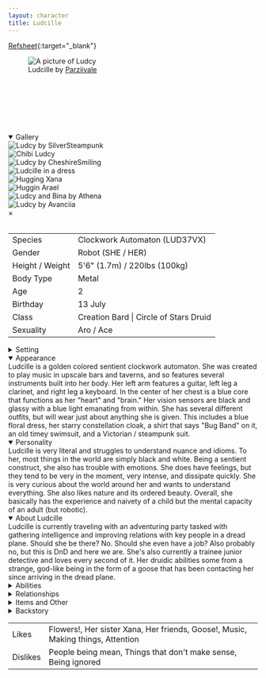 ```yaml
---
layout: character
title: Ludcille
---
```


[Refsheet](https://refsheet.net/youhoo1234/ludcy){:target="\_blank"}

<div class="gallery">

<figure>
<img src="../images/aro ludcy.png" alt="A picture of Ludcy" title="Ludcy by Parziivale">
<figcaption style="margin-bottom: 8.5em">Ludcille by <a  href="https://linktr.ee/parziivale" target="\_blank">Parziivale</a></figcaption>
</figure>

<details open><summary>Gallery</summary>
 <!-- The grid: four columns -->
<div class="row">
  <div class="column">
    <img src="../images/charasheet-hannah-final-lq.jpg" alt="Ludcy by SilverSteampunk" onclick="myFunction(this);">
  </div>
  <div class="column">
    <img src="../images/chibicille.png" alt="Chibi Ludcy" onclick="myFunction(this);">
  </div>
  <div class="column">
    <img src="../images/potluck_2022_ludcille.png" alt="Ludcy by CheshireSmiling" onclick="myFunction(this);">
  </div>
  <div class="column">
    <img src="../images/ludcille.jpg" alt="Ludcille in a dress" onclick="myFunction(this);">
  </div>
  <div class="column">
    <img src="../images/xana_ludcy_hug_remastered.jpg" alt="Hugging Xana" onclick="myFunction(this);">
  </div>
  <div class="column">
    <img src="../images/ludcy_hugs_arael_remastered.jpg" alt="Huggin Arael" onclick="myFunction(this);">
  </div>
  <div class="column">
    <img src="../images/image0.jpg" alt="Ludcy and Bina by Athena" onclick="myFunction(this);">
  </div>
  <div class="column">
    <img src="../images/Ludcille_flat_color_watermarked.jpg" alt="Ludcy by Avanciia" onclick="myFunction(this);">
  </div>

</div>

<!-- The expanding image container -->
<div class="container">
  <!-- Close the image -->
  <span onclick="this.parentElement.style.display='none'" class="closebtn">&times;</span>

  <!-- Expanded image -->
  <img id="expandedImg" style="width:100%">

  <!-- Image text -->
  <div id="imgtext"></div>
</div> 
<br>
</details>
</div>

<table class="character-table">
    <tr>
        <td>Species</td>
        <td>Clockwork Automaton (LUD37VX)</td>
    </tr>
    <tr>
        <td>Gender</td>
        <td>Robot (SHE / HER)</td>
    </tr>
    <tr>
        <td>Height / Weight</td>
        <td>5'6" (1.7m) / 220lbs (100kg)</td>
    </tr>
    <tr>
        <td>Body Type</td>
        <td>Metal</td>
    </tr>
    <tr>
        <td>Age</td>
        <td>2</td>
    </tr>
    <tr>
        <td>Birthday</td>
        <td>13 July</td>
    </tr>
    <tr>
        <td>Class</td>
        <td>Creation Bard | Circle of Stars Druid</td>
    </tr>
    <tr>
        <td>Sexuality</td>
        <td>Aro / Ace</td>
    </tr>
</table>

<div class="character-bottom">

<details><summary>Setting</summary>
I play Ludcille a slightly homebrewed Forgotten Realms setting (basically, little bit of steampunk has been added since it's "in the future" of the current 5e timeline, plenty of VR's guide / dread plane shenanigans, and ignoring any problematic WoTC weirdness).
</details>

<details open><summary>Appearance</summary>
Ludcille is a golden colored sentient clockwork automaton. She was created to play music in upscale bars and taverns, and so features several instruments built into her body. Her left arm features a guitar, left leg a clarinet, and right leg a keyboard. In the center of her chest is a blue core that functions as her "heart" and "brain." Her vision sensors are black and glassy with a blue light emanating from within. She has several different outfits, but will wear just about anything she is given. This includes a blue floral dress, her starry constellation cloak, a shirt that says "Bug Band" on it, an old timey swimsuit, and a Victorian / steampunk suit. 
</details>

<details open><summary>Personality</summary>
Ludcille is very literal and struggles to understand nuance and idioms. To her, most things in the world are simply black and white. Being a sentient construct, she also has trouble with emotions. She does have feelings, but they tend to be very in the moment, very intense, and dissipate quickly. She is very curious about the world around her and wants to understand everything. She also likes nature and its ordered beauty. Overall, she basically has the experience and naivety of a child but the mental capacity of an adult (but robotic).
</details>

<details open><summary>About Ludcille</summary>
Ludcille is currently traveling with an adventuring party tasked with gathering intelligence and improving relations with key people in a dread plane. Should she be there? No. Should she even have a job? Also probably no, but this is DnD and here we are. She's also currently a trainee junior detective and loves every second of it. Her druidic abilities some from a strange, god-like being in the form of a goose that has been contacting her since arriving in the dread plane.


<details><summary>Abilities</summary>
<b>Strength:</b> Very Low || <b>Dexterity:</b> Average  || <b>Constitution:</b> Very High || <b>Intelligence:</b> High || <b>Wisdom:</b> Very High || <b>Charisma:</b> Average
    <ul>
        <li>She is very perceptive and insightful, though due to her inexperience she sometimes struggles to interpret what she notices about people.</li>
        <li>She can play many instruments, including a contrabass saxophone and accordion.</li>
        <li>She dislikes fighting but when necessary uses chakrams, claws, or spells.</li>
    </ul>
</details>

<details><summary>Relationships</summary>
    <ul>
        <li><b>Family:</b> technically, she has no family. However, she stayed with a family of tortles for a time when she was first gaining sentience. She also considers her changeling friend Xana to be her sister.</li>
        <li><b>Friends:</b> Ludcille will consider anyone who is vaguely nice to her a friend. Her "friends" do not always agree. Really, she is closest with those in the party, especially the lawyer in the party Arael that has taken to teaching her.</li>
    </ul>
</details>

<details><summary>Items and Other</summary>
    <ul>
        <li><b>Regalia of the Dark Lady:</b> her magical constellation cloak that was gifted to her by a follower of Eilistraee. She also modified it with another magic item so now it can let her enter the ethereal or teleport an ally away from danger.</li>
        <li><b>Whistle of the Wild:</b> a whistle that lets her cast animal friendship</li>
        <li><b>Bug Band shirt:</b> this isn't magical, she just likes it. From a bug rock concert by a group of Thri-Kreen.</li>
        <li><b>Cindered Heart:</b> a magical necklace made for her that contains the spirit of a powder monkey.</li>
        <li><b>Scissors of Shadow Snipping:</b> giant scissors that can detach a shadow from someone. She's now friends with her own shadow.</li>
    </ul>
</details>

<details><summary>Backstory</summary>
Ludcille used to reside in an upscale tavern called the Lavender Longue. Over time, she slowly started to gain sentience. Her owner was oblivious to this, and his mistreatment of her came to a head when he threatened to have her core reset. He attempted to restrain her in the tavern's backroom until he could contact the company that created her for maintenance, but in a panic Ludcille resisted and escaped. In the process she was injured and her owner died, but this barely registered to her. She was found by another construct and investigator Quintin (my character Flossie's husband) who made sure she got help and shelter. Later she met Xana and the two became fast friends. They then applied to the same job, which ended up being the adventuring party she now travels with.

<ul>
    <li><a href="https://docs.google.com/document/d/1SjglZZqY-l3_n2comGD6Gu6YD97ZU6qmN4GQAhpL-JY/edit?usp=sharing" target="\_blank">Story about her gaining sentience</a></li>
    <li><a href="https://drive.google.com/file/d/1D89Ewsxh7l1suEyeik2JKzHocpnz0oSq/view?usp=sharing" target="\_blank">Ludcille's manual</a></li>
</ul>
</details>

<table style="width: auto; float: none;">
    <tr>
        <td>Likes</td>
        <td>Flowers!, Her sister Xana, Her friends, Goose!, Music, Making things, Attention</td>
    </tr>
    <tr>
        <td>Dislikes</td>
        <td>People being mean, Things that don't make sense, Being ignored</td>
    </tr>
</table>

</details>
</div>